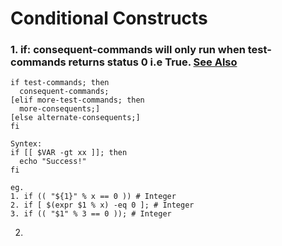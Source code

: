 # Conditional Constructs

### 1. if: **consequent-commands** will only run when **test-commands** returns status **0** i.e **True**. [See Also](https://github.com/cyberqurious/Hash4Bash/blob/main/Theory/BasicInsight000.md#5-and-and-or-short-circuits-short-form-of-if-then-else)
  
```
if test-commands; then
  consequent-commands;
[elif more-test-commands; then
  more-consequents;]
[else alternate-consequents;]
fi
```

```
Syntex:
if [[ $VAR -gt xx ]]; then
  echo "Success!"
fi
```

```
eg. 
1. if (( "${1}" % x == 0 )) # Integer
2. if [ $(expr $1 % x) -eq 0 ]; # Integer
3. if (( "$1" % 3 == 0 )); # Integer

```

2. 


